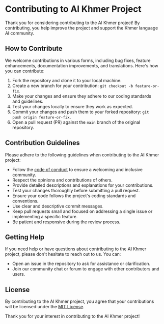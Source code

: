 # Contributing to AI Khmer Project

Thank you for considering contributing to the AI Khmer project! By contributing, you help improve the project and support the Khmer language AI community.

## How to Contribute

We welcome contributions in various forms, including bug fixes, feature enhancements, documentation improvements, and translations. Here's how you can contribute:

1. Fork the repository and clone it to your local machine.
2. Create a new branch for your contribution: `git checkout -b feature-or-fix`.
3. Make your changes and ensure they adhere to our coding standards and guidelines.
4. Test your changes locally to ensure they work as expected.
5. Commit your changes and push them to your forked repository: `git push origin feature-or-fix`.
6. Open a pull request (PR) against the `main` branch of the original repository.

## Contribution Guidelines

Please adhere to the following guidelines when contributing to the AI Khmer project:

- Follow the [code of conduct](CODE_OF_CONDUCT.md) to ensure a welcoming and inclusive community.
- Respect the opinions and contributions of others.
- Provide detailed descriptions and explanations for your contributions.
- Test your changes thoroughly before submitting a pull request.
- Ensure your code follows the project's coding standards and conventions.
- Use clear and descriptive commit messages.
- Keep pull requests small and focused on addressing a single issue or implementing a specific feature.
- Be patient and responsive during the review process.

## Getting Help

If you need help or have questions about contributing to the AI Khmer project, please don't hesitate to reach out to us. You can:

- Open an issue in the repository to ask for assistance or clarification.
- Join our community chat or forum to engage with other contributors and users.

## License

By contributing to the AI Khmer project, you agree that your contributions will be licensed under the [MIT License](LICENSE).

Thank you for your interest in contributing to the AI Khmer project!
